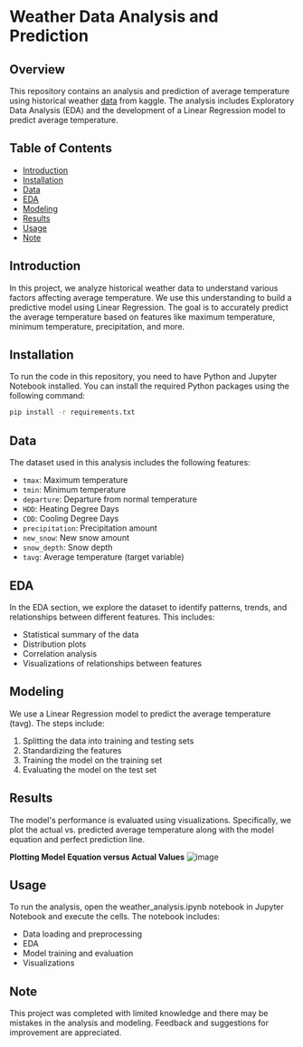 # Weather Data Analysis and Prediction

## Overview

This repository contains an analysis and prediction of average temperature using historical weather [data](https://www.kaggle.com/datasets/alejopaullier/new-york-city-weather-data-2019/data) from kaggle. The analysis includes Exploratory Data Analysis (EDA) and the development of a Linear Regression model to predict average temperature.

## Table of Contents

- [Introduction](#introduction)
- [Installation](#installation)
- [Data](#data)
- [EDA](#eda)
- [Modeling](#modeling)
- [Results](#results)
- [Usage](#usage)
- [Note](#note)
  

## Introduction

In this project, we analyze historical weather data to understand various factors affecting average temperature. We use this understanding to build a predictive model using Linear Regression. The goal is to accurately predict the average temperature based on features like maximum temperature, minimum temperature, precipitation, and more.

## Installation

To run the code in this repository, you need to have Python and Jupyter Notebook installed. You can install the required Python packages using the following command:

```bash
pip install -r requirements.txt
```

## Data

The dataset used in this analysis includes the following features:

- `tmax`: Maximum temperature
- `tmin`: Minimum temperature
- `departure`: Departure from normal temperature
- `HDD`: Heating Degree Days
- `CDD`: Cooling Degree Days
- `precipitation`: Precipitation amount
- `new_snow`: New snow amount
- `snow_depth`: Snow depth
- `tavg`: Average temperature (target variable)

## EDA

In the EDA section, we explore the dataset to identify patterns, trends, and relationships between different features. This includes:

- Statistical summary of the data
- Distribution plots
- Correlation analysis
- Visualizations of relationships between features

## Modeling

We use a Linear Regression model to predict the average temperature (tavg). The steps include:

1. Splitting the data into training and testing sets
2. Standardizing the features
3. Training the model on the training set
4. Evaluating the model on the test set

## Results

The model's performance is evaluated using visualizations. Specifically, we plot the actual vs. predicted average temperature along with the model equation and perfect prediction line.

**Plotting Model Equation versus Actual Values**
![image](https://github.com/Trenttzzz/weather-predict-model/assets/141043792/5df1235b-28b8-483a-85c6-555a0a61f648)


## Usage

To run the analysis, open the weather_analysis.ipynb notebook in Jupyter Notebook and execute the cells. The notebook includes:

- Data loading and preprocessing
- EDA
- Model training and evaluation
- Visualizations

## Note

This project was completed with limited knowledge and there may be mistakes in the analysis and modeling. Feedback and suggestions for improvement are appreciated.

